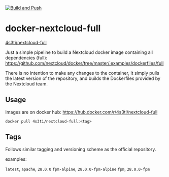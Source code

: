 [![Build and Push](https://github.com/4s3ti/docker-nextcloud-full/actions/workflows/build.yaml/badge.svg?branch=main)](https://github.com/4s3ti/docker-nextcloud-full/actions/workflows/build.yaml)

# docker-nextcloud-full

[4s3ti/nextcloud-full](https://hub.docker.com/r/4s3ti/nextcloud-full)

Just a simple pipeline to build a Nextcloud docker image containing all dependencies (full): https://github.com/nextcloud/docker/tree/master/.examples/dockerfiles/full

There is no intention to make any changes to the container, 
It simply pulls the latest version of the repository, and builds the Dockerfiles provided by the Nextcloud team. 

## Usage 

Images are on docker hub: https://hub.docker.com/r/4s3ti/nextcloud-full

`docker pull 4s3ti/nextcloud-full:<tag>`

## Tags

Follows similar tagging and versioning scheme as the official repository.

examples:

`latest`, `apache`, `28.0.0`
`fpm-alpine`, `28.0.0-fpm-alpine`
`fpm`, `28.0.0-fpm`
